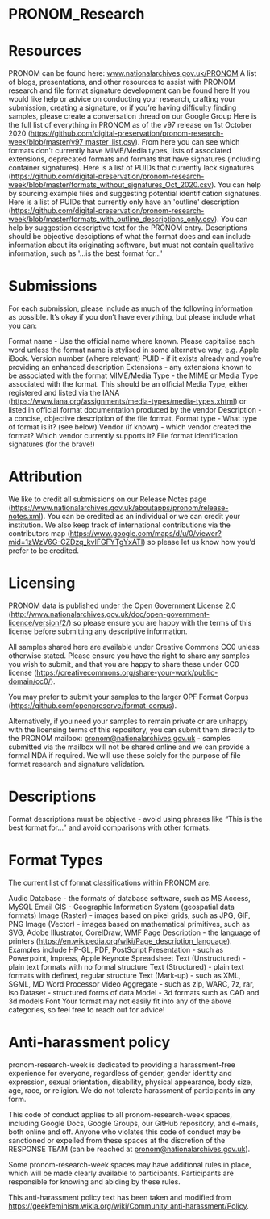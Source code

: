 # PRONOM_Research

# Resources
PRONOM can be found here: www.nationalarchives.gov.uk/PRONOM
A list of blogs, presentations, and other resources to assist with PRONOM research and file format signature development can be found here
If you would like help or advice on conducting your research, crafting your submission, creating a signature, or if you’re having difficulty finding samples, please create a conversation thread on our Google Group
Here is the full list of everything in PRONOM as of the v97 release on 1st October 2020 (https://github.com/digital-preservation/pronom-research-week/blob/master/v97_master_list.csv). From here you can see which formats don't currently have MIME/Media types, lists of associated extensions, deprecated formats and formats that have signatures (including container signatures).
Here is a list of PUIDs that currently lack signatures (https://github.com/digital-preservation/pronom-research-week/blob/master/formats_without_signatures_Oct_2020.csv). You can help by sourcing example files and suggesting potential identification signatures.
Here is a list of PUIDs that currently only have an 'outline' description (https://github.com/digital-preservation/pronom-research-week/blob/master/formats_with_outline_descriptions_only.csv). You can help by suggestion descriptive text for the PRONOM entry. Descriptions should be objective desciptions of what the format does and can include information about its originating software, but must not contain qualitative information, such as '...is the best format for...'

# Submissions
For each submission, please include as much of the following information as possible. It’s okay if you don’t have everything, but please include what you can:

Format name - Use the official name where known. Please capitalise each word unless the format name is stylised in some alternative way, e.g. Apple iBook.
Version number (where relevant)
PUID - if it exists already and you’re providing an enhanced description
Extensions - any extensions known to be associated with the format
MIME/Media Type - the MIME or Media Type associated with the format. This should be an official Media Type, either registered and listed via the IANA (https://www.iana.org/assignments/media-types/media-types.xhtml) or listed in official format documentation produced by the vendor
Description - a concise, objective description of the file format.
Format type - What type of format is it? (see below)
Vendor (if known) - which vendor created the format? Which vendor currently supports it?
File format identification signatures (for the brave!)

# Attribution
We like to credit all submissions on our Release Notes page (https://www.nationalarchives.gov.uk/aboutapps/pronom/release-notes.xml). You can be credited as an individual or we can credit your institution. We also keep track of international contributions via the contributors map (https://www.google.com/maps/d/u/0/viewer?mid=1zWzV6G-CZDzq_kvIFGFYTgYxATI) so please let us know how you’d prefer to be credited.

# Licensing
PRONOM data is published under the Open Government License 2.0 (http://www.nationalarchives.gov.uk/doc/open-government-licence/version/2/) so please ensure you are happy with the terms of this license before submitting any descriptive information.

All samples shared here are available under Creative Commons CC0 unless otherwise stated. Please ensure you have the right to share any samples you wish to submit, and that you are happy to share these under CC0 license (https://creativecommons.org/share-your-work/public-domain/cc0/).

You may prefer to submit your samples to the larger OPF Format Corpus (https://github.com/openpreserve/format-corpus).

Alternatively, if you need your samples to remain private or are unhappy with the licensing terms of this repository, you can submit them directly to the PRONOM mailbox: pronom@nationalarchives.gov.uk - samples submitted via the mailbox will not be shared online and we can provide a formal NDA if required. We will use these solely for the purpose of file format research and signature validation.

# Descriptions
Format descriptions must be objective - avoid using phrases like “This is the best format for…” and avoid comparisons with other formats.

# Format Types
The current list of format classifications within PRONOM are:

Audio
Database - the formats of database software, such as MS Access, MySQL
Email
GIS - Geographic Information System (geospatial data formats)
Image (Raster) - images based on pixel grids, such as JPG, GIF, PNG
Image (Vector) - images based on mathematical primitives, such as SVG, Adobe Illustrator, CorelDraw, WMF
Page Description - the language of printers (https://en.wikipedia.org/wiki/Page_description_language). Examples include HP-GL, PDF, PostScript
Presentation - such as Powerpoint, Impress, Apple Keynote
Spreadsheet
Text (Unstructured) - plain text formats with no formal structure
Text (Structured) - plain text formats with defined, regular structure
Text (Mark-up) - such as XML, SGML, MD
Word Processor
Video
Aggregate - such as zip, WARC, 7z, rar, iso
Dataset - structured forms of data
Model - 3d formats such as CAD and 3d models
Font
Your format may not easily fit into any of the above categories, so feel free to reach out for advice!

# Anti-harassment policy
pronom-research-week is dedicated to providing a harassment-free experience for everyone, regardless of gender, gender identity and expression, sexual orientation, disability, physical appearance, body size, age, race, or religion. We do not tolerate harassment of participants in any form.

This code of conduct applies to all pronom-research-week spaces, including Google Docs, Google Groups, our GitHub repository, and e-mails, both online and off. Anyone who violates this code of conduct may be sanctioned or expelled from these spaces at the discretion of the RESPONSE TEAM (can be reached at pronom@nationalarchives.gov.uk).

Some pronom-research-week spaces may have additional rules in place, which will be made clearly available to participants. Participants are responsible for knowing and abiding by these rules.

This anti-harassment policy text has been taken and modified from https://geekfeminism.wikia.org/wiki/Community_anti-harassment/Policy.

